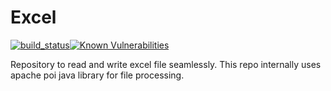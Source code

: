 # Excel
[![build_status](https://travis-ci.com/Bismi-Solutions/Excel.svg?branch=master)](https://travis-ci.com/Bismi-Solutions/Excel)[![Known Vulnerabilities](https://snyk.io/test/github/Bismi-Solutions/Excel/badge.svg)](https://snyk.io/test/github/Bismi-Solutions/Excel)

Repository to read and write excel file seamlessly. This repo internally uses apache poi java library for file processing.



